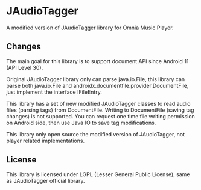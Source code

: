 # JAudioTagger
A modified version of JAudioTagger library for Omnia Music Player.

## Changes
The main goal for this library is to support document API since Android 11 (API Level 30).

Original JAudioTagger library only can parse java.io.File, this library can parse both java.io.File and androidx.documentfile.provider.DocumentFile, just implement the interface IFileEntry.

This library has a set of new modified JAudioTagger classes to read audio files (parsing tags) from DocumentFile. Writing to DocumentFile (saving tag changes) is not supported. You can request one time file writing permission on Android side, then use Java IO to save tag modifications.

This library only open source the modified version of JAudioTagger, not player related implementations.

## License
This library is licensed under LGPL (Lesser General Public License), same as JAudioTagger official library.